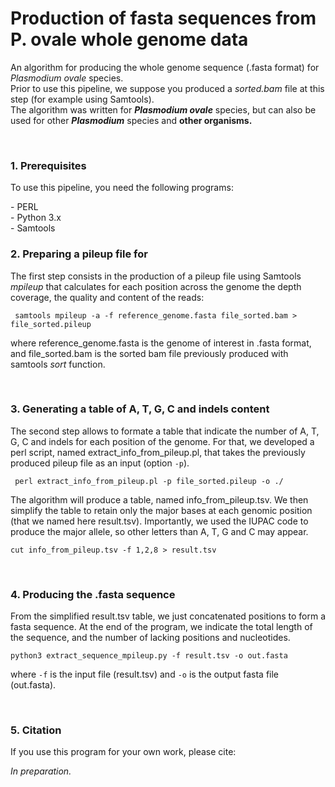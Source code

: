 # Production of fasta sequences from P. ovale whole genome data
<p>An algorithm for producing the whole genome sequence (.fasta format) for <i>Plasmodium ovale</i> species.<br>
 Prior to use this pipeline, we suppose you produced a <i>sorted.bam</i> file at this step (for example using Samtools).<br>
 The algorithm was written for <i><b>Plasmodium ovale</b></i> species, but can also be used for other <i><b>Plasmodium</b></i> species and <b>other organisms.</b></p> <br>
<h3>1. Prerequisites</h3>
 <p>To use this pipeline, you need the following programs:</p>
 <p>- PERL<br>
 - Python 3.x<br>
 - Samtools<br></p>
 <h3>2. Preparing a pileup file for </h3>
 <p> The first step consists in the production of a pileup file using Samtools <i>mpileup</i> that calculates for each position across the genome the depth coverage, the quality and content of the reads:</p>
 <p><code> samtools mpileup -a -f reference_genome.fasta file_sorted.bam > file_sorted.pileup</code></p>
 <p>where reference_genome.fasta is the genome of interest in .fasta format, and file_sorted.bam is the sorted bam file previously produced with samtools <i> sort</i> function.</p>
 <br>
 <h3>3. Generating a table of A, T, G, C and indels content</h3>
 <p>The second step allows to formate a table that indicate the number of A, T, G, C and indels for each position of the genome. For that, we developed a perl script, named extract_info_from_pileup.pl, that takes the previously produced pileup file as an input (option <code>-p</code>).</p>
  <p><code> perl extract_info_from_pileup.pl -p file_sorted.pileup -o ./</code></p>
<p>The algorithm will produce a table, named info_from_pileup.tsv. We then simplify the table to retain only the major bases at each genomic position (that we named here result.tsv). Importantly, we used the IUPAC code to produce the major allele, so other letters than A, T, G and C may appear.</p>
 <p><code>cut info_from_pileup.tsv -f 1,2,8 > result.tsv</code></p>
 <br>
 <h3>4. Producing the .fasta sequence</h3>
 <p>From the simplified result.tsv table, we just concatenated positions to form a fasta sequence. At the end of the program, we indicate the total length of the sequence, and the number of lacking positions and nucleotides.</p>
  <p><code>python3 extract_sequence_mpileup.py -f result.tsv -o out.fasta</code></p>
  <p>where <code>-f</code> is the input file (result.tsv) and <code>-o</code> is the output fasta file (out.fasta).</p>
  <br>
 <h3>5. Citation</h3>
 <p>If you use this program for your own work, please cite:</p>
 <p><i>In preparation.</i></p>
